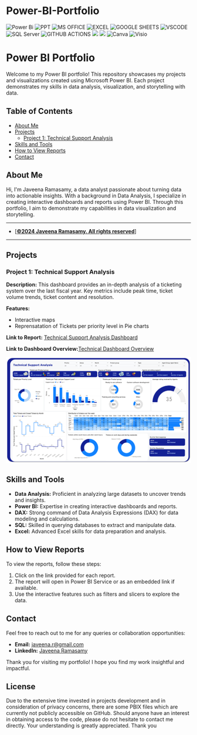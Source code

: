 # Power-BI-Portfolio

![Power Bi](https://img.shields.io/badge/power_bi-F2C811?style=for-the-badge&logo=powerbi&logoColor=black)
![PPT](https://img.shields.io/badge/Microsoft_PowerPoint-B7472A?style=for-the-badge&logo=microsoft-powerpoint&logoColor=white)
![MS OFFICE](https://img.shields.io/badge/Microsoft_Office-D83B01?style=for-the-badge&logo=microsoft-office&logoColor=white)
![EXCEL](https://img.shields.io/badge/Microsoft_Excel-217346?style=for-the-badge&logo=microsoft-excel&logoColor=white)
![GOOGLE SHEETS](https://img.shields.io/badge/Google%20Sheets-34A853?style=for-the-badge&logo=google-sheets&logoColor=white)
![VSCODE](https://img.shields.io/badge/VSCode-0078D4?style=for-the-badge&logo=visual%20studio%20code&logoColor=white)
![SQL Server](https://img.shields.io/badge/Microsoft_SQL_Server-CC2927?style=for-the-badge&logo=microsoft-sql-server&logoColor=white)
![GITHUB ACTIONS](https://img.shields.io/badge/Github%20Actions-282a2e?style=for-the-badge&logo=githubactions&logoColor=367cfe)
![](https://img.shields.io/badge/MySQL-00000F?style=for-the-badge&logo=mysql&logoColor=white)
![](https://img.shields.io/badge/SQLite-07405E?style=for-the-badge&logo=sqlite&logoColor=white)
![Canva](https://img.shields.io/badge/Canva-%2300C4CC.svg?style=for-the-badge&logo=Canva&logoColor=white)
![Visio](https://img.shields.io/badge/Visio-blue?style=for-the-badge&logo=microsoft-visio)


<h1>Power BI Portfolio</h1>

<p>Welcome to my Power BI portfolio! This repository showcases my projects and visualizations created using Microsoft Power BI. Each project demonstrates my skills in data analysis, visualization, and storytelling with data.</p>

<h2>Table of Contents</h2>
<ul>
    <li><a href="#about-me">About Me</a></li>
    <li><a href="#projects">Projects</a>
        <ul>
            <li><a href="#project-1-support-analysis">Project 1: Technical Support Analysis</a></li>
        </ul>
    </li>
    <li><a href="#skills-and-tools">Skills and Tools</a></li>
    <li><a href="#how-to-view-reports">How to View Reports</a></li>
    <li><a href="#contact">Contact</a></li>
</ul>


<h2 id="about-me">About Me</h2>

<p>Hi, I'm Javeena Ramasamy, a data analyst passionate about turning data into actionable insights. With a background in Data Analysis, I specialize in creating interactive dashboards and reports using Power BI. Through this portfolio, I aim to demonstrate my capabilities in data visualization and storytelling.</p>

---
- [<ins><b>©2024 Javeena Ramasamy. All rights reserved</b></ins>]
---
<h2 id="projects">Projects</h2>

<h3 id="project-1-support-analysis">Project 1: Technical Support Analysis</h3>
<p><strong>Description:</strong> This dashboard provides an in-depth analysis of a ticketing system over the last fiscal year. Key metrics include peak time, ticket volume trends, ticket content and resolution.</p>
<p><strong>Features:</strong></p>
<ul>
    <li>Interactive maps</li>
    <li>Reprensatation of Tickets per priority level in Pie charts</li>
</ul>
<p><strong>Link to Report:</strong> <a target="_blank" href="https://app.powerbi.com/view?r=eyJrIjoiNDYxZmFlZWMtZmRiMi00YmIwLWEyNjMtYjgzOGU5MjE3YmI1IiwidCI6IjE1YWE4ZTFmLTQ4NTYtNDE0ZC04YWUxLWEzYTQxOGVkY2EzNiJ9">Technical Support Analysis Dashboard</a> </p>
<p><strong>Link to Dashboard Overview:</strong><a href="https://github.com/Javeena/Power-BI-Portfolio/raw/main/Dashboard%20Overview.docx" download=“Technical Dashboard Overview">Technical Dashboard Overview</a></p>
<img src="https://github.com/Javeena/Power-BI-Portfolio/blob/main/project-1.png?raw=true" alt="project-1">

<h2 id="skills-and-tools">Skills and Tools</h2>
<ul>
    <li><strong>Data Analysis:</strong> Proficient in analyzing large datasets to uncover trends and insights.</li>
    <li><strong>Power BI:</strong> Expertise in creating interactive dashboards and reports.</li>
    <li><strong>DAX:</strong> Strong command of Data Analysis Expressions (DAX) for data modeling and calculations.</li>
    <li><strong>SQL:</strong> Skilled in querying databases to extract and manipulate data.</li>
    <li><strong>Excel:</strong> Advanced Excel skills for data preparation and analysis.</li>
</ul>

<h2 id="how-to-view-reports">How to View Reports</h2>
<p>To view the reports, follow these steps:</p>
<ol>
    <li>Click on the link provided for each report.</li>
    <li>The report will open in Power BI Service or as an embedded link if available.</li>
    <li>Use the interactive features such as filters and slicers to explore the data.</li>
</ol>

<h2 id="contact">Contact</h2>
<p>Feel free to reach out to me for any queries or collaboration opportunities:</p>
<ul>
    <li><strong>Email:</strong> <a target="_blank" href="mailto:javeena.r@gmail.com">javeena.r@gmail.com</a></li>
    <li><strong>LinkedIn:</strong> <a target="_blank" href="https://www.linkedin.com/in/javeena-ramasamy/">Javeena Ramasamy</a></li>
</ul>

<p>Thank you for visiting my portfolio! I hope you find my work insightful and impactful.</p>


## License
Due to the extensive time invested in projects development and in consideration of privacy concerns, there are some PBIX files which are currently not publicly accessible on GitHub. Should anyone have an interest in obtaining access to the code, please do not hesitate to contact me directly. Your understanding is greatly appreciated. Thank you

 
 
